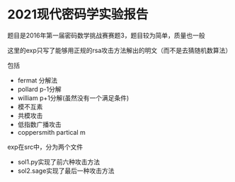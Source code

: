  # 2021现代密码学实验报告

题目是2016年第一届密码数学挑战赛赛题3，题目较为简单，质量也一般

这里的exp只写了能够用正规的rsa攻击方法解出的明文（而不是去猜随机数算法）

包括

+ fermat 分解法
+ pollard p-1分解
+ william p+1分解(虽然没有一个满足条件)
+ 模不互素
+ 共模攻击
+ 低指数广播攻击
+ coppersmith partical m

exp在src中，分为两个文件

+ sol1.py实现了前六种攻击方法
+ sol2.sage实现了最后一种攻击方法


